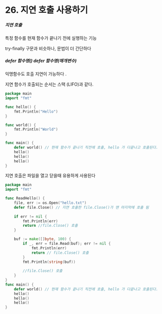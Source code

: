 # 26. 지연 호출 사용하기

##### 지연 호출

특정 함수를 현재 함수가 끝나기 전에 실행하는 기능 

try-finally 구문과 비슷하나, 문법이 더 간단하다

##### defer 함수명() defer 함수명(매개변수)

익명함수도 호출 지연이 가능하다 . 

지연 함수가 호출되는 순서는 스택 (LIFO)과 같다.

```go
package main
import "fmt"

func hello() {
    fmt.Println("Hello")
}

func world() {
    fmt.Println("World")
}

func main() {
    defer world() // 현재 함수가 끝나기 직전에 호출, hello 가 다끝나고 호출된다. 
    hello()
    hello()
    hello()
}
```



지연 호출은 파일을 열고 닫을때 유용하게 사용된다 

```go
package main
import "fmt"

func ReadHello() {
    file, err := os.Open("hello.txt")
    defer file.Close() // 지연 호출한 file.Close()가 맨 마지막에 호출 됨
    
    if err != nil {
        fmt.Println(err)
        return //file.Close() 호출
    }

    buf := make([]byte, 100) {
        if _, err = file.Read(buf); err != nil {
            fmt.Println(err)
            return // file.Close() 호출
        }
        fmt.Println(string(buf))
        
        //file.Close() 호출 
    }
}
func main() {
    defer world() // 현재 함수가 끝나기 직전에 호출, hello 가 다끝나고 호출된다. 
    hello()
    hello()
    hello()
}
```

